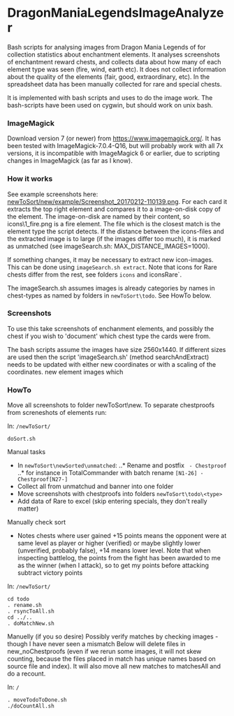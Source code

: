# DragonManiaLegendsImageAnalyzer
Bash scripts for analysing images from Dragon Mania Legends of for collection statistics about enchantment elements. It analyses screenshots of enchantment reward chests, and collects data about how many of each element type was seen (fire, wind, earth etc). It does not collect information about the quality of the elements (fair, good, extraordinary, etc). In the spreadsheet data has been manually collected for rare and special chests.

It is implemented with bash scripts and uses to do the image work. The bash-scripts have been used on cygwin, but should work on unix bash.

### ImageMagick
Download version 7 (or newer) from https://www.imagemagick.org/. It has been tested with ImageMagick-7.0.4-Q16, but will probably work with all 7x versions, it is incompatible with ImageMagick 6 or earlier, due to scripting changes in ImageMagick (as far as I know).


### How it works

See example screenshots here: [newToSort/new/example/Screenshot_20170212-110139.png](https://github.com/arberg/DragonManiaLegendsImageAnalyzer/blob/master/newToSort/new/example/Screenshot_20170212-110139.png). For each card it extracts the top right element and compares it to a image-on-disk copy of the element. The image-on-disk are named by their content, so icons\1_fire.png is a fire element. The file which is the closest match is the element type the script detects. If the distance between the icons-files and the extracted image is to large (if the images differ too much), it is marked as unmatched (see imageSearch.sh: MAX_DISTANCE_IMAGES=1000).

If something changes, it may be necessary to extract new icon-images. This can be done using `imageSearch.sh extract`. Note that icons for Rare chests differ from the rest, see folders `icons` and iconsRare`.

The imageSearch.sh assumes images is already categories by names in chest-types as named by folders in `newToSort\todo`. See HowTo below.

### Screenshots

To use this take screenshots of enchanment elements, and possibly the chest if you wish to 'document' which chest type the cards were from. 

The bash scripts assume the images have size 2560x1440. If different sizes are used then the script 'imageSearch.sh' (method searchAndExtract) needs to be updated with either new coordinates or with a scaling of the coordinates. new element images which 


### HowTo

Move all screenshots to folder newToSort\new. To separate chestproofs from screneshots of elements run:

In: `/newToSort/`
```
doSort.sh
```

Manual tasks
* In `newToSort\newSorted\unmatched`: 
..* Rename and postfix ` - Chestproof`
..* for instance in TotalCommander with batch rename `[N1-26] - Chestproof[N27-]`
* Collect all from unmatchud and banner into one folder
* Move screenshots with chestproofs into folders `newToSort\todo\<type>`
* Add data of Rare to excel (skip entering specials, they don't really matter)

Manually check sort 
- Notes chests where user gained +15 points means the opponent were at same level as player or higher (verified) or maybe slightly lower (unverified, probably false), +14 means lower level. Note that when inspecting battlelog, the points from the fight has been awarded to me as the winner (when I attack), so to get my points before attacking subtract victory points

In: `/newToSort/`
```
cd todo
. rename.sh
. rsyncToAll.sh
cd ../..
. doMatchNew.sh
```
Manuelly (if you so desire) Possibly verify matches by checking images - though I have never seen a mismatch
Below will delete files in new_noChestproofs (even if we rerun some images, it will not skew counting, because the files placed in match has unique names based on source file and index). It will also move all new matches to matchesAll and do a recount.

In: `/`
```
. moveTodoToDone.sh
./doCountAll.sh
```
